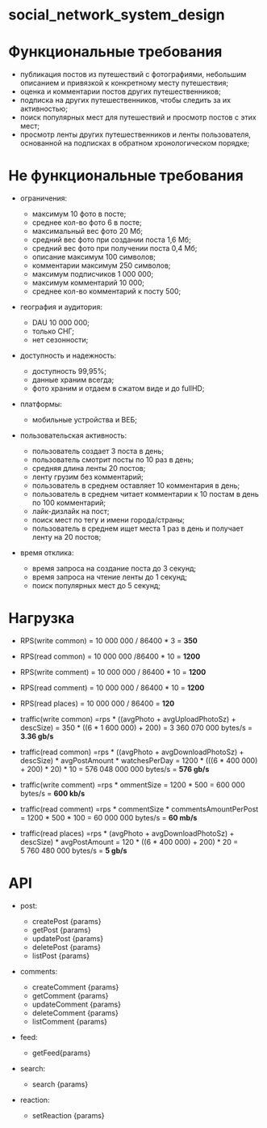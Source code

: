 # social_network_system_design


# Функциональные требования

- публикация постов из путешествий с фотографиями, небольшим описанием и привязкой к конкретному месту путешествия;
- оценка и комментарии постов других путешественников;
- подписка на других путешественников, чтобы следить за их активностью;
- поиск популярных мест для путешествий и просмотр постов с этих мест;
- просмотр ленты других путешественников и ленты пользователя, основанной на подписках в обратном хронологическом порядке;

# Не функциональные требования

- ограничения:
  - максимум 10 фото в посте;
  - среднее кол-во фото 6 в посте;
  - максимальный вес фото 20 Мб;
  - средний вес фото при создании поста 1,6 Мб;
  - средний вес фото при получении поста 0,4 Мб;
  - описание максимум 100 символов;
  - комментарии максимум 250 символов;
  - максимум подписчиков 1 000 000;
  - максимум комментарий 10 000;
  - среднее кол-во комментарий к посту 500;

- география и аудитория:
  - DAU 10 000 000;
  - только СНГ;
  - нет сезонности;

- доступность и надежность:
  - доступность 99,95%;
  - данные храним всегда;
  - фото храним и отдаем в сжатом виде и до fullHD;

- платформы:
  - мобильные устройства и ВЕБ;

- пользовательская активность:
  - пользователь создает 3 поста в день;
  - пользователь смотрит посты по 10 раз в день;
  - средняя длина ленты 20 постов;
  - ленту грузим без комментарий;
  - пользователь в среднем оставляет 10 комментария в день;
  - пользователь в среднем читает комментарии к 10 постам в день по 100 комментарий;
  - лайк-дизлайк на пост;
  - поиск мест по тегу и имени города/страны;
  - пользователь в среднем ищет места 1 раз в день и получает ленту на 20 постов;

- время отклика:
  - время запроса на создание поста до 3 секунд;
  - время запроса на чтение ленты до 1 секунд;
  - поиск популярных мест до 5 секунд;


# Нагрузка

- RPS(write common) = 10 000 000 / 86400 * 3 = **350**
- RPS(read common) = 10 000 000 /86400 * 10 = **1200**

- RPS(write comment) = 10 000 000 / 86400 * 10 = **1200**
- RPS(read comment) = 10 000 000 / 86400 * 10 = **1200**

- RPS(read places) = 10 000 000 / 86400 = **120**

- traffic(write common) =rps * ((avgPhoto + avgUploadPhotoSz) + descSize) =  350 * ((6 * 1 600 000) + 200) = 3 360 070 000 bytes/s = **3.36 gb/s**
- traffic(read common) =rps * ((avgPhoto + avgDownloadPhotoSz) + descSize) * avgPostAmount * watchesPerDay  =  1200 * (((6 * 400 000) + 200) * 20) * 10 = 576 048 000 000 bytes/s = **576 gb/s**

- traffic(write comment) =rps *  ommentSize =  1200 * 500 = 600 000 bytes/s = **600 kb/s**
- traffic(read comment) =rps * commentSize * commentsAmountPerPost  =  1200 * 500 * 100 = 60 000 000 bytes/s = **60 mb/s**

- traffic(read places) =rps * (avgPhoto + avgDownloadPhotoSz) + descSize) * avgPostAmount  =  120 * ((6 * 400 000) + 200) * 20 = 5 760 480 000 bytes/s = **5 gb/s**

# API 
- post:
  - createPost {params}
  - getPost {params}
  - updatePost {params}
  - deletePost {params}
  - listPost {params}
 
- comments:
  - createComment {params} 
  - getComment {params}
  - updateComment {params}
  - deleteComment {params}
  - listComment {params}

- feed:
  - getFeed{params}
 
- search:
  - search {params}

- reaction:
  - setReaction {params}
